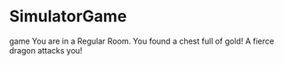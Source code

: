 # SimulatorGame
game
You are in a Regular Room.
You found a chest full of gold!
A fierce dragon attacks you!